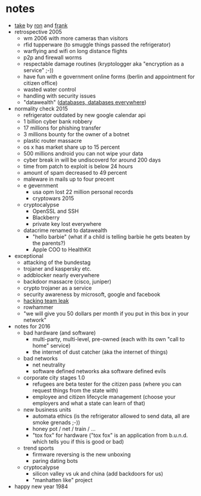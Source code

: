 # notes

* [take](https://events.ccc.de/congress/2015/Fahrplan/events/7546.html) by [ron](https://events.ccc.de/congress/2015/Fahrplan/speakers/384.html) and [frank](https://events.ccc.de/congress/2015/Fahrplan/speakers/1633.html)
* retrospective 2005
    * wm 2006 with more cameras than visitors
    * rfid tupperware (to smuggle things passed the refrigerator)
    * warflying and wifi on long distance flights
    * p2p and firewall worms
    * respectable damage routines (kryptologger aka "encryption as a service" ;-))
    * have fun with e government online forms (berlin and appointment for citizen office)
    * wasted water control
    * handling with security issues
    * "datawealth" ([databases, databases everywhere](http://cdn.meme.am/instances/500x/58088208.jpg))
* normality check 2015
    * refrigerator outdated by new google calendar api
    * 1 billion cyber bank robbery
    * 17 millions for phishing transfer
    * 3 millions bounty for the owner of a botnet
    * plastic router massacre
    * os x has market share up to 15 percent
    * 500 millions android you can not wipe your data
    * cyber break in will be undiscoverd for around 200 days
    * time from patch to exploit is below 24 hours
    * amount of spam decreased to 49 percent
    * maleware in mails up to four precent
    * e gevernment
        * usa opm lost 22 million personal records
        * cryptowars 2015
    * cryptocalypse
        * OpenSSL and SSH
        * Blackberry
        * private key lost everywhere
    * datacrime renamed to datawealth
        * "hello barbie" (what if a child is telling barbie he gets beaten by the parents?)
        * Apple COO to HealthKit
* exceptional
    * attacking of the bundestag
    * trojaner and kaspersky etc.
    * addblocker nearly everywhere
    * backdoor massacre (cisco, juniper)
    * crypto trojaner as a service
    * security awareness by microsoft, google and facebook
    * [hacking team leak](https://wikileaks.org/hackingteam/emails)
    * rowhammer
    * "we will give you 50 dollars per month if you put in this box in your network"
* notes for 2016
    * bad hardware (and software)
        * multi-party, multi-level, pre-owned (each with its own "call to home" service)
        * the internet of dust catcher (aka the internet of things)
    * bad networks
        * net neutrality
        * software defined networks aka software defined evils
    * corporate city stages 1.0
        * refugees are beta tester for the citizen pass (where you can request things from the state with)
        * employee and citizen lifecycle management (choose your employers and what a state can learn of that)
    * new business units
        * automata ethics (is the refrigerator allowed to send data, all are smoke grenads ;-))
        * honey pot / net / train / ...
        * "tox fox" for hardware ("tox fox" is an application from b.u.n.d. which tells you if this is good or bad)
    * trend sports
        * firmware reversing is the new unboxing
        * paring dating bots
    * cryptocalypse
        * silicon valley vs uk and china (add backdoors for us)
        * "manhatten like" project
* happy new year 1984
